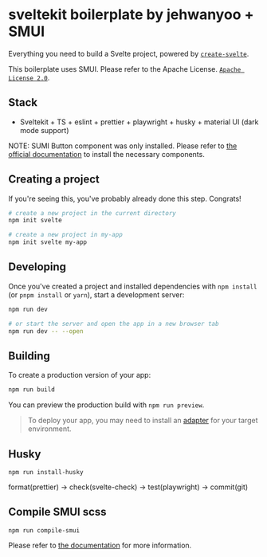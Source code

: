 # sveltekit boilerplate by jehwanyoo + SMUI

Everything you need to build a Svelte project, powered by [`create-svelte`](https://github.com/sveltejs/kit/tree/master/packages/create-svelte).

This boilerplate uses SMUI. Please refer to the Apache License. [`Apache License 2.0`](https://github.com/hperrin/svelte-material-ui/blob/master/LICENSE).

## Stack

-   Sveltekit + TS + eslint + prettier + playwright + husky + material UI (dark mode support)

NOTE: SUMI Button component was only installed. Please refer to [the official documentation](https://sveltematerialui.com/SVELTEKIT.md) to install the necessary components.

## Creating a project

If you're seeing this, you've probably already done this step. Congrats!

```bash
# create a new project in the current directory
npm init svelte

# create a new project in my-app
npm init svelte my-app
```

## Developing

Once you've created a project and installed dependencies with `npm install` (or `pnpm install` or `yarn`), start a development server:

```bash
npm run dev

# or start the server and open the app in a new browser tab
npm run dev -- --open
```

## Building

To create a production version of your app:

```bash
npm run build
```

You can preview the production build with `npm run preview`.

> To deploy your app, you may need to install an [adapter](https://kit.svelte.dev/docs/adapters) for your target environment.

## Husky

```shell
npm run install-husky
```

format(prettier) -> check(svelte-check) -> test(playwright) -> commit(git)

## Compile SMUI scss

```shell
npm run compile-smui
```

Please refer to [the documentation](https://sveltematerialui.com/SVELTEKIT.md) for more information.
